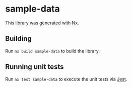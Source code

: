 # sample-data

This library was generated with [Nx](https://nx.dev).

## Building

Run `nx build sample-data` to build the library.

## Running unit tests

Run `nx test sample-data` to execute the unit tests via [Jest](https://jestjs.io).
